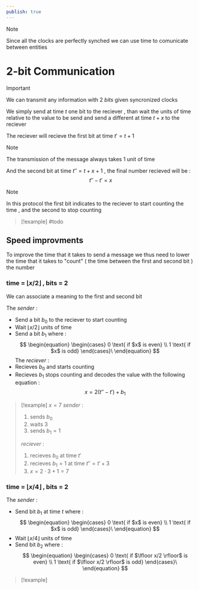 ```yaml
---
publish: true
---
```

>[!note] 
>Since all the clocks are perfectly synched we can use time to comunicate between entities

# 2-bit Communication

>[!important] 
>We can transmit any information with $2$ *bits* given syncronized clocks

We simply send at time $t$ one bit to the reciever , than wait the units of time relative to the value to be send and send a different at time $t+x$ to the reciever 

The reciever will recieve the first bit at time $t' = t+1$ 
>[!note] 
>The transmission of the message always takes $1$ unit of time 

And the second bit at time $t'' = t+x+1$ , the final number recieved will be : 
$$t''-t' = x$$
>[!note] 
>In this protocol the first bit indicates to the reciever to start counting the time , and the second to stop counting

>[!example]
>#todo
>

## Speed improvments 

To improve the time that it takes to send a message we thus need to lower the time that it takes to "count" ( the time between the first and second bit ) the number

### time = $\lfloor x/2 \rfloor$ , bits = 2

We can associate a meaning to the first and second bit 

The *sender* :
+ Send a bit $b_0$ to the reciever to start counting
+ Wait $\lfloor x/2 \rfloor$ units of time 
+ Send a bit $b_1$ where :
$$
\begin{equation}
    \begin{cases}
      0 \text{ if $x$ is even} \\
      1 \text{ if $x$ is odd}
    \end{cases}\
\end{equation}
$$
The *reciever* :
+ Recieves $b_0$ and starts counting
+ Recieves $b_1$ stops counting and decodes the value with the following equation : $$x = 2 (t'' - t')+b_1$$
>[!example] 
>$x = 7$ 
>*sender* :
>1. sends $b_0$
>2. waits $3$
>3. sends $b_1 = 1$ 
>
>*reciever* :
>
>
>1. recieves $b_0$ at time $t'$
>2. recieves $b_1=1$ at time $t'' = t'+3$
>3. $x=2\cdot 3 +1 = 7$

### time = $\lfloor x/4 \rfloor$ , bits = 2

The *sender* : 
+ Send bit $b_1$ at time $t$ where :
$$
\begin{equation}
    \begin{cases}
      0 \text{ if $x$ is even} \\
      1 \text{ if $x$ is odd}
    \end{cases}\
\end{equation}
$$
+ Wait $\lfloor x/4 \rfloor$ units of time 
+ Send bit $b_2$ where :
$$
\begin{equation}
    \begin{cases}
      0 \text{ if $\lfloor x/2 \rfloor$ is even} \\
      1 \text{ if $\lfloor x/2 \rfloor$ is odd}
    \end{cases}\
\end{equation}
$$

>[!example] 